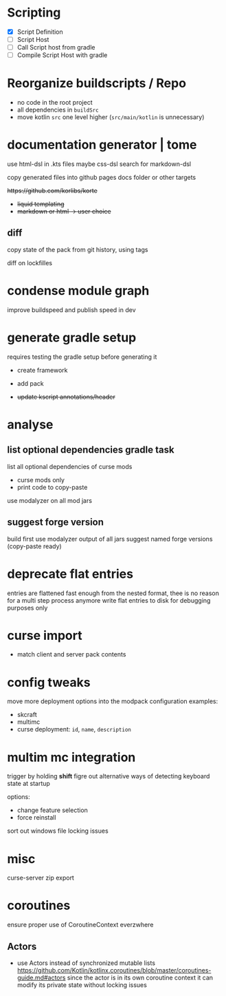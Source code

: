 # Scripting

- [x] Script Definition
- [ ] Script Host
- [ ] Call Script host from gradle
- [ ] Compile Script Host with gradle

# Reorganize buildscripts / Repo

- no code in the root project
- all dependencies in `buildSrc`
- move kotlin `src` one level higher (`src/main/kotlin` is unnecessary)

# documentation generator | tome

use html-dsl in .kts files
maybe css-dsl
search for markdown-dsl

copy generated files into github pages docs folder
or other targets

<s>
https://github.com/korlibs/korte

- liquid templating
- markdown or html -> user choice
</s>

## diff

copy state of the pack from git history, using tags

diff on lockfilles

# condense module graph
improve buildspeed and publish speed in dev

# generate gradle setup

requires testing the gradle setup before generating it

- create framework
- add pack

- <s> update kscript annotations/header </s>

# analyse
## list optional dependencies gradle task

list all optional dependencies of curse mods
- curse mods only
- print code to copy-paste

use modalyzer on all mod jars

## suggest forge version

build first
use modalyzer output of all jars
suggest named forge versions (copy-paste ready)

# deprecate flat entries

entries are flattened fast enough from the nested format, thee is no reason for a multi step process anymore
write flat entries to disk for debugging purposes only

# curse import

- match client and server pack contents


# config tweaks

move more deployment options into the modpack configuration
examples:
 - skcraft
 - multimc
 - curse
   deployment: `id`, `name`, `description`

# multim mc integration

trigger by holding **shift**
figre out alternative ways of detecting keyboard state at startup

options:
  - change feature selection
  - force reinstall
  
  
sort out windows file locking issues

# misc

curse-server zip export

# coroutines

ensure proper use of CoroutineContext everzwhere

## Actors
- use Actors instead of synchronized mutable lists
https://github.com/Kotlin/kotlinx.coroutines/blob/master/coroutines-guide.md#actors
since the actor is in its own coroutine context it can modify its private state without locking issues
